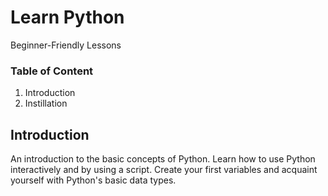 # Learn Python
Beginner-Friendly Lessons

### Table of Content
1. Introduction
2. Instillation

## Introduction

An introduction to the basic concepts of Python. Learn how to use Python interactively and by using a script. Create your first variables and acquaint yourself with Python's basic data types.

